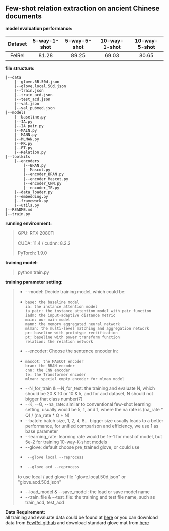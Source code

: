 ## Few-shot relation extraction on ancient Chinese documents

**model evaluation performance:** 

| Dataset  |  5-way-1-shot  | 5-way-5-shot | 10-way-1-shot | 10-way-5-shot |
| :----: | :----: | :----: | :----: | :----: |
| FelRel | 81.28      | 89.25       |69.03       |80.65       | 

**file structure:**  

    |--data
        |--glove.6B.50d.json  
        |--glove.local.50d.json  
        |--train.json 
        |--train_acd.json
        |--test_acd.json 
        |--val.json  
        |--val_pubmed.json  
    |--models
        |--baseline.py
        |--IA.py
        |--IA_pair.py
        |--MAIN.py
        |--MANN.py
        |--MLMAN.py
        |--PR.py
        |--PT.py
        |--Relation.py
    |--toolkits
        |--encoders
            |--BRAN.py
            |--Mascot.py
            |--encoder_BRAN.py
            |--encoder_Mascot.py
            |--encoder_CNN.py
            |--encoder_TE.py
        |--data_loader.py
        |--embedding.py
        |--framework.py
        |--utils.py
    |--README.md
    |--train.py

**running environment:**
>
>GPU: RTX 2080Ti
>
>CUDA: 11.4 / cudnn: 8.2.2
>
>PyTorch: 1.9.0

**training model:**
>python train.py
    
**training parameter setting:**
> * --model: Decide training model, which could be:
> +     base: the baseline model
>       ia: the instance attention model
>       ia_pair: the instance attention model with pair function
>       iadm: the input-adaptive distance metric 
>       main: our main model
>       mann: the memory aggregated neural network
>       mlman: the multi-level matching and aggregation network
>       pr: baseline with prototype rectification 
>       pt: baseline with power transform function
>       relation: the relation network 
> * --encoder: Choose the sentence encoder in: 
> +     mascot: the MASCOT encoder
>       bran: the BRAN encoder
>       cnn: the CNN encoder
>       te: the Transformer encoder
>       mlman: special empty encoder for mlman model
> * --N_for_train \& --N_for_test: the training and evaluate N, which should be 20 \& 10 or 10 \& 5, and for acd dataset, N should not bigger that class number(7)
> * --K, --Q, --na_rate: similar to conventional few-shot learning setting, usually would be 5, 1, and 1, where the na rate is (na_rate * Q) / (na_rate * Q + N)
> * --batch: batch size, 1, 2, 4, 8... bigger size usually leads to a better performance, for unified comparison and efficiency, we use 1 as base parameter
> * --learning_rate: learning rate would be 1e-1 for most of model, but 5e-2 for training 10-way-K-shot models
> * --glove: default choose pre_trained glove, or could use
> +      --glove local --reprocess
> +      --glove acd --reprocess
> to use local / acd glove file "glove.local.50d.json" or "glove.acd.50d.json"
> * --load_model \& --save_model: the load or save model name
> * --train_file \& --test_file: the training and test file name, such as train_acd, test_acd

**Data Requirement:**   
all training and evaluate data could be found at [here](https://drive.google.com/drive/folders/17pwbulrE6HoUBHnEjrIihC-Om-0z3YFB?usp=sharing)
or you can download data from [FewRel github](https://github.com/thunlp/FewRel) and download standard glove mat from [here](https://nlp.stanford.edu/projects/glove/)
